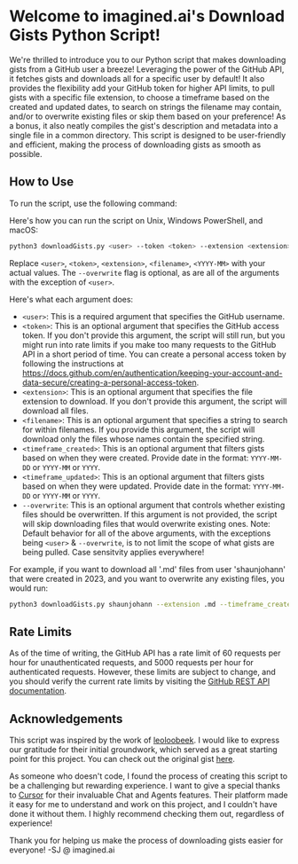 # Welcome to imagined.ai's Download Gists Python Script!

We're thrilled to introduce you to our Python script that makes downloading gists from a GitHub user a breeze! Leveraging the power of the GitHub API, it fetches gists and downloads all for a specific user by default! It also provides the flexibility add your GitHub token for higher API limits, to pull gists with a specific file extension, to choose a timeframe based on the created and updated dates, to search on strings the filename may contain, and/or to overwrite existing files or skip them based on your preference! As a bonus, it also neatly compiles the gist's description and metadata into a single file in a common directory. This script is designed to be user-friendly and efficient, making the process of downloading gists as smooth as possible.

## How to Use

To run the script, use the following command:

Here's how you can run the script on Unix, Windows PowerShell, and macOS:

```bash
python3 downloadGists.py <user> --token <token> --extension <extension> --filename <filename> --timeframe_created <YYYY-MM> --timeframe_updated <YYYY-MM> --overwrite
```
Replace `<user>`, `<token>`, `<extension>`, `<filename>`, `<YYYY-MM>` with your actual values. The `--overwrite` flag is optional, as are all of the arguments with the exception of `<user>`.


Here's what each argument does:

- `<user>`: This is a required argument that specifies the GitHub username.
- `<token>`: This is an optional argument that specifies the GitHub access token. If you don't provide this argument, the script will still run, but you might run into rate limits if you make too many requests to the GitHub API in a short period of time. You can create a personal access token by following the instructions at https://docs.github.com/en/authentication/keeping-your-account-and-data-secure/creating-a-personal-access-token.
- `<extension>`: This is an optional argument that specifies the file extension to download. If you don't provide this argument, the script will download all files.
- `<filename>`: This is an optional argument that specifies a string to search for within filenames. If you provide this argument, the script will download only the files whose names contain the specified string. 
- `<timeframe_created>`: This is an optional argument that filters gists based on when they were created. Provide date in the format: `YYYY-MM-DD` or `YYYY-MM` or `YYYY`.
- `<timeframe_updated>`: This is an optional argument that filters gists based on when they were updated. Provide date in the format: `YYYY-MM-DD` or `YYYY-MM` or `YYYY`.
- `--overwrite`: This is an optional argument that controls whether existing files should be overwritten. If this argument is not provided, the script will skip downloading files that would overwrite existing ones.
Note: Default behavior for all of the above arguments, with the exceptions being `<user>` & `--overwrite`, is to not limit the scope of what gists are being pulled. Case sensitvity applies everywhere!

For example, if you want to download all '.md' files from user 'shaunjohann' that were created in 2023, and you want to overwrite any existing files, you would run:

```bash
python3 downloadGists.py shaunjohann --extension .md --timeframe_created 2023 --overwrite
```

## Rate Limits

As of the time of writing, the GitHub API has a rate limit of 60 requests per hour for unauthenticated requests, and 5000 requests per hour for authenticated requests. However, these limits are subject to change, and you should verify the current rate limits by visiting the [GitHub REST API documentation](https://docs.github.com/en/rest/overview/resources-in-the-rest-api#rate-limiting).

## Acknowledgements

This script was inspired by the work of [leoloobeek](https://gist.github.com/leoloobeek). I would like to express our gratitude for their initial groundwork, which served as a great starting point for this project. You can check out the original gist [here](https://gist.github.com/leoloobeek/3be8b835988e8d926a4387019370db8d).

As someone who doesn't code, I found the process of creating this script to be a challenging but rewarding experience. I want to give a special thanks to [Cursor](https://cursor.so) for their invaluable Chat and Agents features. Their platform made it easy for me to understand and work on this project, and I couldn't have done it without them. I highly recommend checking them out, regardless of experience!

Thank you for helping us make the process of downloading gists easier for everyone!
-SJ @ imagined.ai